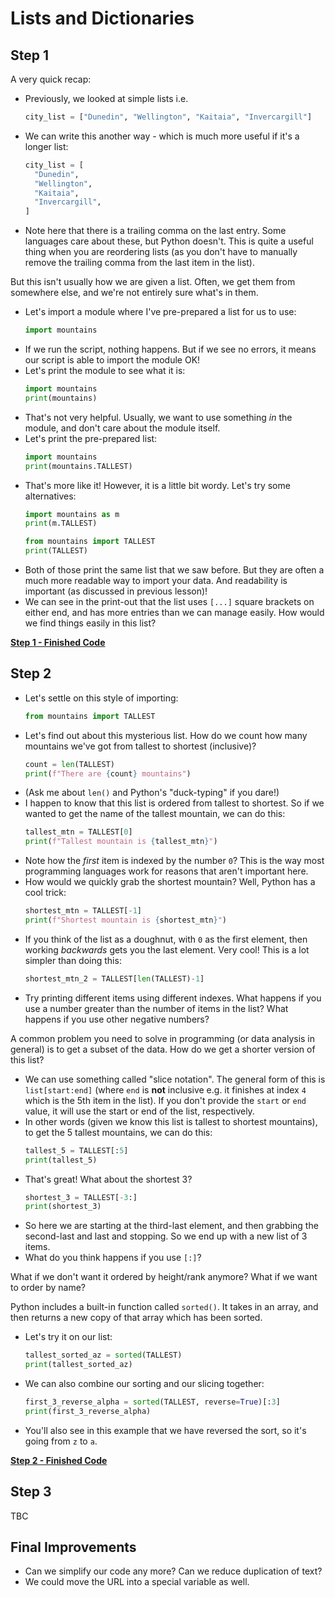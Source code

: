 # Lists and Dictionaries

## Step 1

A very quick recap:

* Previously, we looked at simple lists i.e.
  ```python
  city_list = ["Dunedin", "Wellington", "Kaitaia", "Invercargill"]
  ```
* We can write this another way - which is much more useful if it's a longer list:
  ```python
  city_list = [
    "Dunedin",
    "Wellington",
    "Kaitaia",
    "Invercargill",
  ]
  ```
* Note here that there is a trailing comma on the last entry. Some languages care about these, but Python doesn't. This is quite a useful thing when you are reordering lists (as you don't have to manually remove the trailing comma from the last item in the list).

But this isn't usually how we are given a list. Often, we get them from somewhere else, and we're not entirely sure what's in them.

* Let's import a module where I've pre-prepared a list for us to use:
  ```python
  import mountains
  ```
* If we run the script, nothing happens. But if we see no errors, it means our script is able to import the module OK!
* Let's print the module to see what it is:
  ```python
  import mountains
  print(mountains)
  ```
* That's not very helpful. Usually, we want to use something _in_ the module, and don't care about the module itself.
* Let's print the pre-prepared list:
  ```python
  import mountains
  print(mountains.TALLEST)
  ```
* That's more like it! However, it is a little bit wordy. Let's try some alternatives:
  ```python
  import mountains as m
  print(m.TALLEST)

  from mountains import TALLEST
  print(TALLEST)
  ```
* Both of those print the same list that we saw before. But they are often a much more readable way to import your data. And readability is important (as discussed in previous lesson)!
* We can see in the print-out that the list uses  `[...]` square brackets on either end, and has more entries than we can manage easily. How would we find things easily in this list?

[**Step 1 - Finished Code**](./lesson2/step01.py)

## Step 2

* Let's settle on this style of importing:
  ```python
  from mountains import TALLEST
  ```
* Let's find out about this mysterious list. How do we count how many mountains we've got from tallest to shortest (inclusive)?
  ```python
  count = len(TALLEST)
  print(f"There are {count} mountains")
  ```
* (Ask me about `len()` and Python's "duck-typing" if you dare!) 
* I happen to know that this list is ordered from tallest to shortest. So if we wanted to get the name of the tallest mountain, we can do this:
  ```python
  tallest_mtn = TALLEST[0]
  print(f"Tallest mountain is {tallest_mtn}")
  ```
* Note how the _first_ item is indexed by the number `0`? This is the way most programming languages work for reasons that aren't important here.
* How would we quickly grab the shortest mountain? Well, Python has a cool trick:
  ```python
  shortest_mtn = TALLEST[-1]
  print(f"Shortest mountain is {shortest_mtn}")
  ```
* If you think of the list as a doughnut, with `0` as the first element, then working _backwards_ gets you the last element. Very cool! This is a lot simpler than doing this:
  ```python
  shortest_mtn_2 = TALLEST[len(TALLEST)-1]
  ```
* Try printing different items using different indexes. What happens if you use a number greater than the number of items in the list? What happens if you use other negative numbers?

A common problem you need to solve in programming (or data analysis in general) is to get a subset of the data. How do we get a shorter version of this list?

* We can use something called "slice notation". The general form of this is `list[start:end]` (where `end` is **not** inclusive e.g. it finishes at index `4` which is the 5th item in the list). If you don't provide the `start` or `end` value, it will use the start or end of the list, respectively.
* In other words (given we know this list is tallest to shortest mountains), to get the 5 tallest mountains, we can do this:
  ```python
  tallest_5 = TALLEST[:5]
  print(tallest_5)
  ```
* That's great! What about the shortest 3?
  ```python
  shortest_3 = TALLEST[-3:]
  print(shortest_3)
  ```
* So here we are starting at the third-last element, and then grabbing the second-last and last and stopping. So we end up with a new list of 3 items.
* What do you think happens if you use `[:]`?

What if we don't want it ordered by height/rank anymore? What if we want to order by name?

Python includes a built-in function called `sorted()`. It takes in an array, and then returns a new copy of that array which has been sorted.

* Let's try it on our list:
  ```python
  tallest_sorted_az = sorted(TALLEST)
  print(tallest_sorted_az)
  ```
* We can also combine our sorting and our slicing together:
  ```python
  first_3_reverse_alpha = sorted(TALLEST, reverse=True)[:3]
  print(first_3_reverse_alpha)
  ```
* You'll also see in this example that we have reversed the sort, so it's going from `z` to `a`.

[**Step 2 - Finished Code**](./lesson2/step02.py)

## Step 3

TBC


## Final Improvements

* Can we simplify our code any more? Can we reduce duplication of text?
* We could move the URL into a special variable as well.
